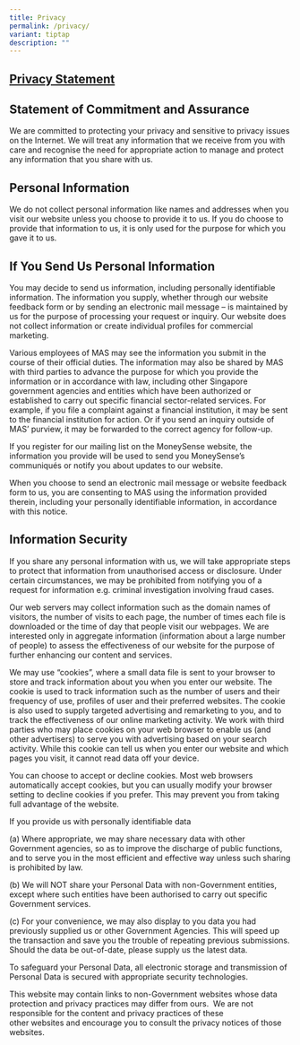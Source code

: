 ```yaml
---
title: Privacy
permalink: /privacy/
variant: tiptap
description: ""
---
```

<h2><strong><u>Privacy Statement</u></strong></h2>
<h2>Statement of Commitment and Assurance</h2>
<p>We are committed to protecting your privacy and sensitive to privacy issues
on the Internet. We will treat any information that we receive from you
with care and recognise the need for appropriate action to manage and protect
any information that you share with us.</p>
<h2>Personal Information</h2>
<p>We do not collect personal information like names and addresses when you
visit our website unless you choose to provide it to us. If you do choose
to provide that information to us, it is only used for the purpose for
which you gave it to us.</p>
<h2>If You Send Us Personal Information</h2>
<p>You may decide to send us information, including personally identifiable
information. The information you supply, whether through our website feedback
form or by sending an electronic mail message – is maintained by us for
the purpose of processing your request or inquiry. Our website does not
collect information or create individual profiles for commercial marketing.</p>
<p>Various employees of MAS may see the information you submit in the course
of their official duties. The information may also be shared by MAS with
third parties to advance the purpose for which you provide the information
or in accordance with law, including other Singapore government agencies
and entities which have been authorized or established to carry out specific
financial sector-related services. For example, if you file a complaint
against a financial institution, it may be sent to the financial institution
for action. Or if you send an inquiry outside of MAS’ purview, it may be
forwarded to the correct agency for follow-up.</p>
<p>If you register for our mailing list on the MoneySense website, the information
you provide will be used to send you MoneySense’s communiqués or notify
you about updates to our website.</p>
<p>When you choose to send an electronic mail message or website feedback
form to us, you are consenting to MAS using the information provided therein,
including your personally identifiable information, in accordance with
this notice.</p>
<h2>Information Security</h2>
<p>If you share any personal information with us, we will take appropriate
steps to protect that information from unauthorised access or disclosure.
Under certain circumstances, we may be prohibited from notifying you of
a request for information e.g. criminal investigation involving fraud cases.</p>
<p>Our web servers may collect information such as the domain names of visitors,
the number of visits to each page, the number of times each file is downloaded
or the time of day that people visit our webpages. We are interested only
in aggregate information (information about a large number of people) to
assess the effectiveness of our website for the purpose of further enhancing
our content and services.</p>
<p>We may use “cookies”, where a small data file is sent to your browser
to store and track information about you when you enter our website. The
cookie is used to track information such as the number of users and their
frequency of use, profiles of user and their preferred websites. The cookie
is also used to supply targeted advertising and remarketing to you, and
to track the effectiveness of our online marketing activity. We work with
third parties who may place cookies on your web browser to enable us (and
other advertisers) to serve you with advertising based on your search activity.
While this cookie can tell us when you enter our website and which pages
you visit, it cannot read data off your device.</p>
<p>You can choose to accept or decline cookies. Most web browsers automatically
accept cookies, but you can usually modify your browser setting to decline
cookies if you prefer. This may prevent you from taking full advantage
of the website.</p>
<p>If you provide us with personally identifiable data</p>
<p>(a) Where appropriate, we may share necessary data with other Government
agencies, so as to improve the discharge of public functions, and to serve
you in the most efficient and effective way unless such sharing is prohibited
by law.</p>
<p>(b) We will NOT share your Personal Data with non-Government entities,
except where such entities have been authorised to carry out specific Government
services.</p>
<p>(c) For your convenience, we may also display to you data you had previously
supplied us or other Government Agencies. This will speed up the transaction
and save you the trouble of repeating previous submissions. Should the
data be out-of-date, please supply us the latest data.</p>
<p>To safeguard your Personal Data, all electronic storage and transmission
of Personal Data is secured with appropriate security technologies.</p>
<p>This&nbsp;website&nbsp;may contain links to non-Government&nbsp;websites&nbsp;whose
data protection and privacy practices may differ from ours.&nbsp; We are
not responsible for the content and privacy practices of these other&nbsp;websites&nbsp;and
encourage you to consult the privacy notices of those websites.</p>